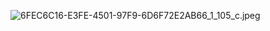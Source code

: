 ![6FEC6C16-E3FE-4501-97F9-6D6F72E2AB66_1_105_c.jpeg](https://s2.loli.net/2022/05/08/bPju4t1x7dDZGzO.jpg)
